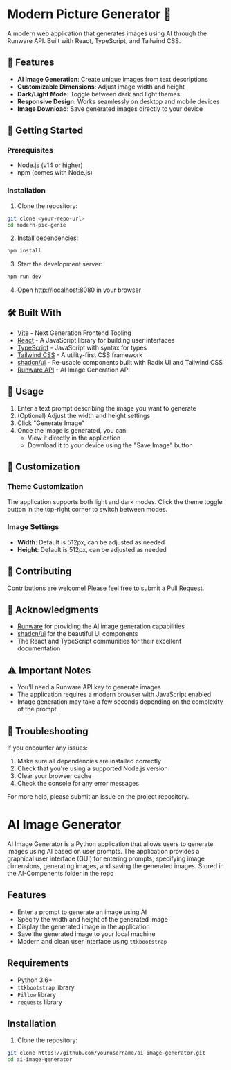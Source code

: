 # Modern Picture Generator 🎨

A modern web application that generates images using AI through the Runware API. Built with React, TypeScript, and Tailwind CSS.

## 🌟 Features

- **AI Image Generation**: Create unique images from text descriptions
- **Customizable Dimensions**: Adjust image width and height
- **Dark/Light Mode**: Toggle between dark and light themes
- **Responsive Design**: Works seamlessly on desktop and mobile devices
- **Image Download**: Save generated images directly to your device

## 🚀 Getting Started

### Prerequisites

- Node.js (v14 or higher)
- npm (comes with Node.js)

### Installation

1. Clone the repository:
```bash
git clone <your-repo-url>
cd modern-pic-genie
```

2. Install dependencies:
```bash
npm install
```

3. Start the development server:
```bash
npm run dev
```

4. Open [http://localhost:8080](http://localhost:8080) in your browser

## 🛠️ Built With

- [Vite](https://vitejs.dev/) - Next Generation Frontend Tooling
- [React](https://reactjs.org/) - A JavaScript library for building user interfaces
- [TypeScript](https://www.typescriptlang.org/) - JavaScript with syntax for types
- [Tailwind CSS](https://tailwindcss.com/) - A utility-first CSS framework
- [shadcn/ui](https://ui.shadcn.com/) - Re-usable components built with Radix UI and Tailwind CSS
- [Runware API](https://runware.ai/) - AI Image Generation API

## 📝 Usage

1. Enter a text prompt describing the image you want to generate
2. (Optional) Adjust the width and height settings
3. Click "Generate Image"
4. Once the image is generated, you can:
   - View it directly in the application
   - Download it to your device using the "Save Image" button

## 🎨 Customization

### Theme Customization
The application supports both light and dark modes. Click the theme toggle button in the top-right corner to switch between modes.

### Image Settings
- **Width**: Default is 512px, can be adjusted as needed
- **Height**: Default is 512px, can be adjusted as needed

## 🤝 Contributing

Contributions are welcome! Please feel free to submit a Pull Request.

## 🙏 Acknowledgments

- [Runware](https://runware.ai/) for providing the AI image generation capabilities
- [shadcn/ui](https://ui.shadcn.com/) for the beautiful UI components
- The React and TypeScript communities for their excellent documentation

## ⚠️ Important Notes

- You'll need a Runware API key to generate images
- The application requires a modern browser with JavaScript enabled
- Image generation may take a few seconds depending on the complexity of the prompt

## 🐛 Troubleshooting

If you encounter any issues:

1. Make sure all dependencies are installed correctly
2. Check that you're using a supported Node.js version
3. Clear your browser cache
4. Check the console for any error messages

For more help, please submit an issue on the project repository.

# AI Image Generator

AI Image Generator is a Python application that allows users to generate images using AI based on user prompts. The application provides a graphical user interface (GUI) for entering prompts, specifying image dimensions, generating images, and saving the generated images. Stored in the AI-Compenents folder in the repo

## Features

- Enter a prompt to generate an image using AI
- Specify the width and height of the generated image
- Display the generated image in the application
- Save the generated image to your local machine
- Modern and clean user interface using `ttkbootstrap`

## Requirements

- Python 3.6+
- `ttkbootstrap` library
- `Pillow` library
- `requests` library

## Installation

1. Clone the repository:

```sh
git clone https://github.com/yourusername/ai-image-generator.git
cd ai-image-generator
